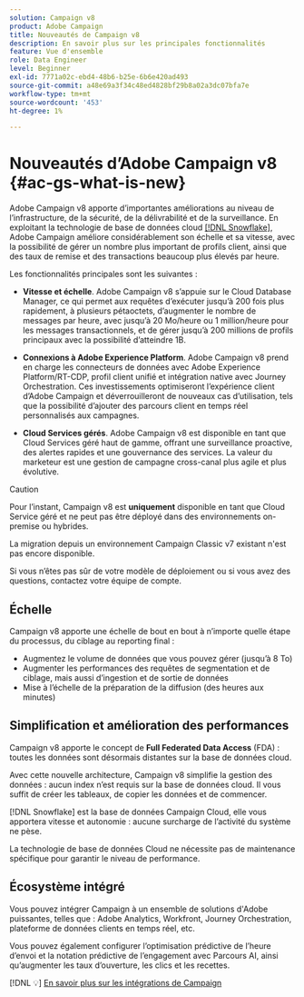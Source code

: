 ```yaml
---
solution: Campaign v8
product: Adobe Campaign
title: Nouveautés de Campaign v8
description: En savoir plus sur les principales fonctionnalités
feature: Vue d'ensemble
role: Data Engineer
level: Beginner
exl-id: 7771a02c-ebd4-48b6-b25e-6b6e420ad493
source-git-commit: a48e69a3f34c48ed4828bf29b8a02a3dc07bfa7e
workflow-type: tm+mt
source-wordcount: '453'
ht-degree: 1%

---
```


# Nouveautés d’Adobe Campaign v8 {#ac-gs-what-is-new}

Adobe Campaign v8 apporte d’importantes améliorations au niveau de l’infrastructure, de la sécurité, de la délivrabilité et de la surveillance. En exploitant la technologie de base de données cloud [[!DNL Snowflake]](https://www.snowflake.com/), Adobe Campaign améliore considérablement son échelle et sa vitesse, avec la possibilité de gérer un nombre plus important de profils client, ainsi que des taux de remise et des transactions beaucoup plus élevés par heure.

Les fonctionnalités principales sont les suivantes :

* **Vitesse et échelle**. Adobe Campaign v8 s’appuie sur le Cloud Database Manager, ce qui permet aux requêtes d’exécuter jusqu’à 200 fois plus rapidement, à plusieurs pétaoctets, d’augmenter le nombre de messages par heure, avec jusqu’à 20 Mo/heure ou 1 million/heure pour les messages transactionnels, et de gérer jusqu’à 200 millions de profils principaux avec la possibilité d’atteindre 1B.

* **Connexions à Adobe Experience Platform**. Adobe Campaign v8 prend en charge les connecteurs de données avec Adobe Experience Platform/RT-CDP, profil client unifié et intégration native avec Journey Orchestration. Ces investissements optimiseront l’expérience client d’Adobe Campaign et déverrouilleront de nouveaux cas d’utilisation, tels que la possibilité d’ajouter des parcours client en temps réel personnalisés aux campagnes.

* **Cloud Services gérés**. Adobe Campaign v8 est disponible en tant que Cloud Services géré haut de gamme, offrant une surveillance proactive, des alertes rapides et une gouvernance des services. La valeur du marketeur est une gestion de campagne cross-canal plus agile et plus évolutive.

>[!CAUTION]
>
>Pour l’instant, Campaign v8 est **uniquement** disponible en tant que Cloud Service géré et ne peut pas être déployé dans des environnements on-premise ou hybrides.
>
>La migration depuis un environnement Campaign Classic v7 existant n&#39;est pas encore disponible.
>
>Si vous n’êtes pas sûr de votre modèle de déploiement ou si vous avez des questions, contactez votre équipe de compte.


## Échelle

Campaign v8 apporte une échelle de bout en bout à n’importe quelle étape du processus, du ciblage au reporting final :

* Augmentez le volume de données que vous pouvez gérer (jusqu’à 8 To)
* Augmenter les performances des requêtes de segmentation et de ciblage, mais aussi d’ingestion et de sortie de données
* Mise à l’échelle de la préparation de la diffusion (des heures aux minutes)

## Simplification et amélioration des performances

Campaign v8 apporte le concept de **Full Federated Data Access** (FDA) : toutes les données sont désormais distantes sur la base de données cloud.

Avec cette nouvelle architecture, Campaign v8 simplifie la gestion des données : aucun index n’est requis sur la base de données cloud. Il vous suffit de créer les tableaux, de copier les données et de commencer.

[!DNL Snowflake] est la base de données Campaign Cloud, elle vous apportera vitesse et autonomie : aucune surcharge de l’activité du système ne pèse.

La technologie de base de données Cloud ne nécessite pas de maintenance spécifique pour garantir le niveau de performance.

## Écosystème intégré

Vous pouvez intégrer Campaign à un ensemble de solutions d&#39;Adobe puissantes, telles que : Adobe Analytics, Workfront, Journey Orchestration, plateforme de données clients en temps réel, etc.

Vous pouvez également configurer l’optimisation prédictive de l’heure d’envoi et la notation prédictive de l’engagement avec Parcours AI, ainsi qu’augmenter les taux d’ouverture, les clics et les recettes.

[!DNL :bulb:] [En savoir plus sur les intégrations de Campaign](../connect/integration.md)


